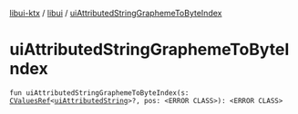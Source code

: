 [libui-ktx](../index.md) / [libui](index.md) / [uiAttributedStringGraphemeToByteIndex](./ui-attributed-string-grapheme-to-byte-index.md)

# uiAttributedStringGraphemeToByteIndex

`fun uiAttributedStringGraphemeToByteIndex(s: `[`CValuesRef`](../kotlinx.cinterop/-c-values-ref/index.md)`<`[`uiAttributedString`](ui-attributed-string.md)`>?, pos: <ERROR CLASS>): <ERROR CLASS>`